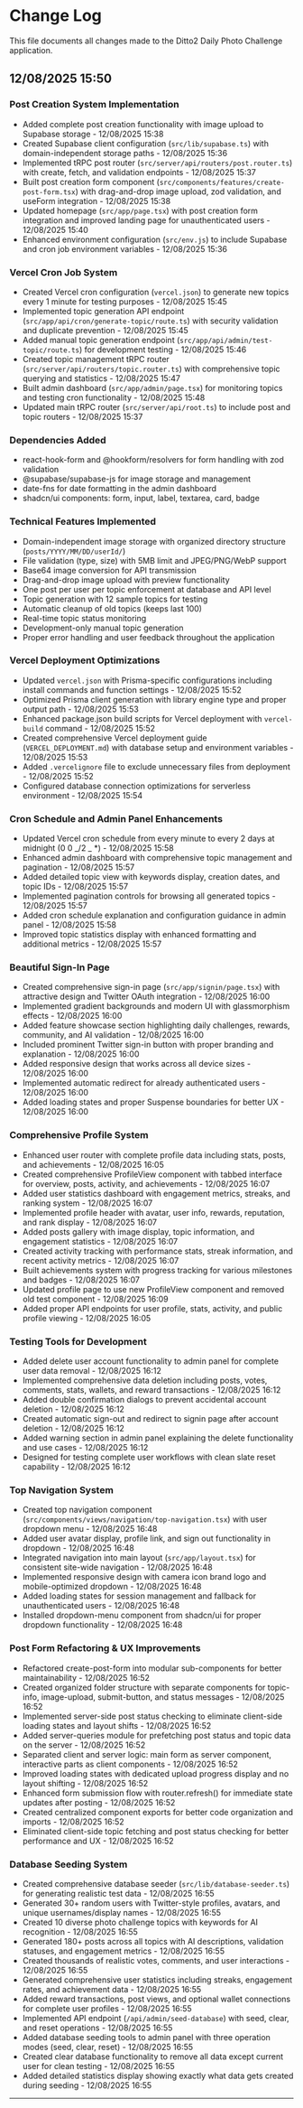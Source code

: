 # Change Log

This file documents all changes made to the Ditto2 Daily Photo Challenge application.

## 12/08/2025 15:50

### Post Creation System Implementation

- Added complete post creation functionality with image upload to Supabase storage - 12/08/2025 15:38
- Created Supabase client configuration (`src/lib/supabase.ts`) with domain-independent storage paths - 12/08/2025 15:36
- Implemented tRPC post router (`src/server/api/routers/post.router.ts`) with create, fetch, and validation endpoints - 12/08/2025 15:37
- Built post creation form component (`src/components/features/create-post-form.tsx`) with drag-and-drop image upload, zod validation, and useForm integration - 12/08/2025 15:38
- Updated homepage (`src/app/page.tsx`) with post creation form integration and improved landing page for unauthenticated users - 12/08/2025 15:40
- Enhanced environment configuration (`src/env.js`) to include Supabase and cron job environment variables - 12/08/2025 15:36

### Vercel Cron Job System

- Created Vercel cron configuration (`vercel.json`) to generate new topics every 1 minute for testing purposes - 12/08/2025 15:45
- Implemented topic generation API endpoint (`src/app/api/cron/generate-topic/route.ts`) with security validation and duplicate prevention - 12/08/2025 15:45
- Added manual topic generation endpoint (`src/app/api/admin/test-topic/route.ts`) for development testing - 12/08/2025 15:46
- Created topic management tRPC router (`src/server/api/routers/topic.router.ts`) with comprehensive topic querying and statistics - 12/08/2025 15:47
- Built admin dashboard (`src/app/admin/page.tsx`) for monitoring topics and testing cron functionality - 12/08/2025 15:48
- Updated main tRPC router (`src/server/api/root.ts`) to include post and topic routers - 12/08/2025 15:37

### Dependencies Added

- react-hook-form and @hookform/resolvers for form handling with zod validation
- @supabase/supabase-js for image storage and management
- date-fns for date formatting in the admin dashboard
- shadcn/ui components: form, input, label, textarea, card, badge

### Technical Features Implemented

- Domain-independent image storage with organized directory structure (`posts/YYYY/MM/DD/userId/`)
- File validation (type, size) with 5MB limit and JPEG/PNG/WebP support
- Base64 image conversion for API transmission
- Drag-and-drop image upload with preview functionality
- One post per user per topic enforcement at database and API level
- Topic generation with 12 sample topics for testing
- Automatic cleanup of old topics (keeps last 100)
- Real-time topic status monitoring
- Development-only manual topic generation
- Proper error handling and user feedback throughout the application

### Vercel Deployment Optimizations

- Updated `vercel.json` with Prisma-specific configurations including install commands and function settings - 12/08/2025 15:52
- Optimized Prisma client generation with library engine type and proper output path - 12/08/2025 15:53
- Enhanced package.json build scripts for Vercel deployment with `vercel-build` command - 12/08/2025 15:52
- Created comprehensive Vercel deployment guide (`VERCEL_DEPLOYMENT.md`) with database setup and environment variables - 12/08/2025 15:53
- Added `.vercelignore` file to exclude unnecessary files from deployment - 12/08/2025 15:52
- Configured database connection optimizations for serverless environment - 12/08/2025 15:54

### Cron Schedule and Admin Panel Enhancements

- Updated Vercel cron schedule from every minute to every 2 days at midnight (0 0 _/2 _ \*) - 12/08/2025 15:58
- Enhanced admin dashboard with comprehensive topic management and pagination - 12/08/2025 15:57
- Added detailed topic view with keywords display, creation dates, and topic IDs - 12/08/2025 15:57
- Implemented pagination controls for browsing all generated topics - 12/08/2025 15:57
- Added cron schedule explanation and configuration guidance in admin panel - 12/08/2025 15:58
- Improved topic statistics display with enhanced formatting and additional metrics - 12/08/2025 15:57

### Beautiful Sign-In Page

- Created comprehensive sign-in page (`src/app/signin/page.tsx`) with attractive design and Twitter OAuth integration - 12/08/2025 16:00
- Implemented gradient backgrounds and modern UI with glassmorphism effects - 12/08/2025 16:00
- Added feature showcase section highlighting daily challenges, rewards, community, and AI validation - 12/08/2025 16:00
- Included prominent Twitter sign-in button with proper branding and explanation - 12/08/2025 16:00
- Added responsive design that works across all device sizes - 12/08/2025 16:00
- Implemented automatic redirect for already authenticated users - 12/08/2025 16:00
- Added loading states and proper Suspense boundaries for better UX - 12/08/2025 16:00

### Comprehensive Profile System

- Enhanced user router with complete profile data including stats, posts, and achievements - 12/08/2025 16:05
- Created comprehensive ProfileView component with tabbed interface for overview, posts, activity, and achievements - 12/08/2025 16:07
- Added user statistics dashboard with engagement metrics, streaks, and ranking system - 12/08/2025 16:07
- Implemented profile header with avatar, user info, rewards, reputation, and rank display - 12/08/2025 16:07
- Added posts gallery with image display, topic information, and engagement statistics - 12/08/2025 16:07
- Created activity tracking with performance stats, streak information, and recent activity metrics - 12/08/2025 16:07
- Built achievements system with progress tracking for various milestones and badges - 12/08/2025 16:07
- Updated profile page to use new ProfileView component and removed old test component - 12/08/2025 16:09
- Added proper API endpoints for user profile, stats, activity, and public profile viewing - 12/08/2025 16:05

### Testing Tools for Development

- Added delete user account functionality to admin panel for complete user data removal - 12/08/2025 16:12
- Implemented comprehensive data deletion including posts, votes, comments, stats, wallets, and reward transactions - 12/08/2025 16:12
- Added double confirmation dialogs to prevent accidental account deletion - 12/08/2025 16:12
- Created automatic sign-out and redirect to signin page after account deletion - 12/08/2025 16:12
- Added warning section in admin panel explaining the delete functionality and use cases - 12/08/2025 16:12
- Designed for testing complete user workflows with clean slate reset capability - 12/08/2025 16:12

### Top Navigation System

- Created top navigation component (`src/components/views/navigation/top-navigation.tsx`) with user dropdown menu - 12/08/2025 16:48
- Added user avatar display, profile link, and sign out functionality in dropdown - 12/08/2025 16:48
- Integrated navigation into main layout (`src/app/layout.tsx`) for consistent site-wide navigation - 12/08/2025 16:48
- Implemented responsive design with camera icon brand logo and mobile-optimized dropdown - 12/08/2025 16:48
- Added loading states for session management and fallback for unauthenticated users - 12/08/2025 16:48
- Installed dropdown-menu component from shadcn/ui for proper dropdown functionality - 12/08/2025 16:48

### Post Form Refactoring & UX Improvements

- Refactored create-post-form into modular sub-components for better maintainability - 12/08/2025 16:52
- Created organized folder structure with separate components for topic-info, image-upload, submit-button, and status messages - 12/08/2025 16:52
- Implemented server-side post status checking to eliminate client-side loading states and layout shifts - 12/08/2025 16:52
- Added server-queries module for prefetching post status and topic data on the server - 12/08/2025 16:52
- Separated client and server logic: main form as server component, interactive parts as client components - 12/08/2025 16:52
- Improved loading states with dedicated upload progress display and no layout shifting - 12/08/2025 16:52
- Enhanced form submission flow with router.refresh() for immediate state updates after posting - 12/08/2025 16:52
- Created centralized component exports for better code organization and imports - 12/08/2025 16:52
- Eliminated client-side topic fetching and post status checking for better performance and UX - 12/08/2025 16:52

### Database Seeding System

- Created comprehensive database seeder (`src/lib/database-seeder.ts`) for generating realistic test data - 12/08/2025 16:55
- Generated 30+ random users with Twitter-style profiles, avatars, and unique usernames/display names - 12/08/2025 16:55
- Created 10 diverse photo challenge topics with keywords for AI recognition - 12/08/2025 16:55
- Generated 180+ posts across all topics with AI descriptions, validation statuses, and engagement metrics - 12/08/2025 16:55
- Created thousands of realistic votes, comments, and user interactions - 12/08/2025 16:55
- Generated comprehensive user statistics including streaks, engagement rates, and achievement data - 12/08/2025 16:55
- Added reward transactions, post views, and optional wallet connections for complete user profiles - 12/08/2025 16:55
- Implemented API endpoint (`/api/admin/seed-database`) with seed, clear, and reset operations - 12/08/2025 16:55
- Added database seeding tools to admin panel with three operation modes (seed, clear, reset) - 12/08/2025 16:55
- Created clear database functionality to remove all data except current user for clean testing - 12/08/2025 16:55
- Added detailed statistics display showing exactly what data gets created during seeding - 12/08/2025 16:55

---
